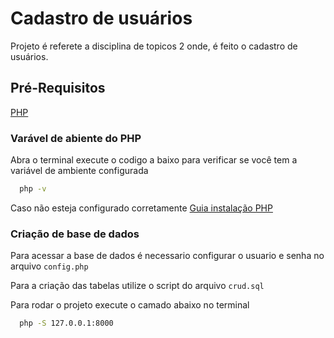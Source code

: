 # Cadastro de usuários

Projeto é referete a disciplina de topicos 2 onde, é feito o cadastro de usuários.

## Pré-Requisitos

[PHP](https://www.php.net/downloads.php)

### Varável de abiente do PHP

Abra o terminal
execute o codigo a baixo para verificar se você tem a variável de ambiente configurada

```bash
  php -v 
```
Caso não esteja configurado corretamente 
[Guia instalação PHP ](https://www.php.net/manual/pt_BR/faq.installation.php)


### Criação de base de dados
Para acessar a base de dados é necessario configurar o usuario e senha no arquivo `config.php`  

Para a criação das tabelas utilize o script do arquivo `crud.sql`

Para rodar o projeto execute o camado abaixo no terminal
```bash
  php -S 127.0.0.1:8000   
```
